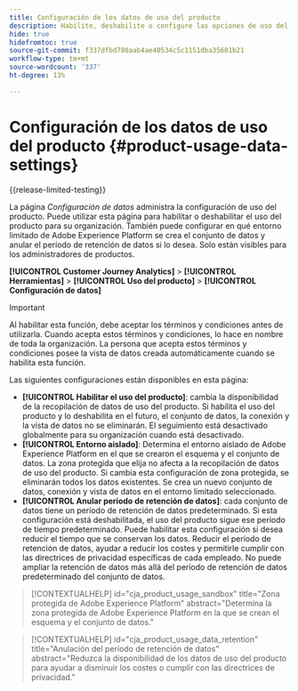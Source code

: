 ```yaml
---
title: Configuración de los datos de uso del producto
description: Habilite, deshabilite o configure las opciones de uso del producto.
hide: true
hidefromtoc: true
source-git-commit: f337dfbd780aab4ae40534c5c1151dba35681b21
workflow-type: tm+mt
source-wordcount: '337'
ht-degree: 13%

---
```


# Configuración de los datos de uso del producto {#product-usage-data-settings}

{{release-limited-testing}}

La página _Configuración de datos_ administra la configuración de uso del producto. Puede utilizar esta página para habilitar o deshabilitar el uso del producto para su organización. También puede configurar en qué entorno limitado de Adobe Experience Platform se crea el conjunto de datos y anular el período de retención de datos si lo desea. Solo están visibles para los administradores de productos.

**[!UICONTROL Customer Journey Analytics]** > **[!UICONTROL Herramientas]** > **[!UICONTROL Uso del producto]** > **[!UICONTROL Configuración de datos]**

>[!IMPORTANT]
>
>Al habilitar esta función, debe aceptar los términos y condiciones antes de utilizarla. Cuando acepta estos términos y condiciones, lo hace en nombre de toda la organización. La persona que acepta estos términos y condiciones posee la vista de datos creada automáticamente cuando se habilita esta función.

Las siguientes configuraciones están disponibles en esta página:

* **[!UICONTROL Habilitar el uso del producto]**: cambia la disponibilidad de la recopilación de datos de uso del producto. Si habilita el uso del producto y lo deshabilita en el futuro, el conjunto de datos, la conexión y la vista de datos no se eliminarán. El seguimiento está desactivado globalmente para su organización cuando está desactivado.
* **[!UICONTROL Entorno aislado]**: Determina el entorno aislado de Adobe Experience Platform en el que se crearon el esquema y el conjunto de datos. La zona protegida que elija no afecta a la recopilación de datos de uso del producto. Si cambia esta configuración de zona protegida, se eliminarán todos los datos existentes. Se crea un nuevo conjunto de datos, conexión y vista de datos en el entorno limitado seleccionado.
* **[!UICONTROL Anular período de retención de datos]**: cada conjunto de datos tiene un período de retención de datos predeterminado. Si esta configuración está deshabilitada, el uso del producto sigue ese período de tiempo predeterminado. Puede habilitar esta configuración si desea reducir el tiempo que se conservan los datos. Reducir el período de retención de datos, ayudar a reducir los costes y permitirle cumplir con las directrices de privacidad específicas de cada empleado. No puede ampliar la retención de datos más allá del período de retención de datos predeterminado del conjunto de datos.

>[!CONTEXTUALHELP]
>id="cja_product_usage_sandbox"
>title="Zona protegida de Adobe Experience Platform"
>abstract="Determina la zona protegida de Adobe Experience Platform en la que se crean el esquema y el conjunto de datos."

>[!CONTEXTUALHELP]
>id="cja_product_usage_data_retention"
>title="Anulación del período de retención de datos"
>abstract="Reduzca la disponibilidad de los datos de uso del producto para ayudar a disminuir los costes o cumplir con las directrices de privacidad."
